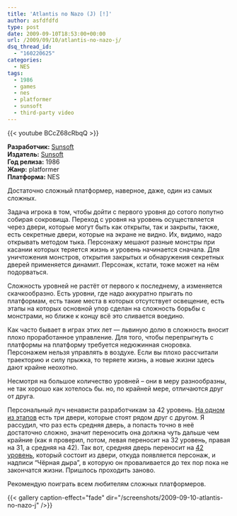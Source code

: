```yaml
---
title: 'Atlantis no Nazo (J) [!]'
author: asfdfdfd
type: post
date: 2009-09-10T18:53:00+00:00
url: /2009/09/10/atlantis-no-nazo-j/
dsq_thread_id:
  - "160220625"
categories:
  - NES
tags:
  - 1986
  - games
  - nes
  - platformer
  - sunsoft
  - third-party video
---
```

{{< youtube BCcZ68cRbqQ >}}

**Разработчик:** [Sunsoft][1]  
**Издатель:** [Sunsoft][1]  
**Год релиза:** 1986  
**Жанр:** platformer  
**Платформа:** NES

Достаточно сложный платформер, наверное, даже, один из самых сложных. 

<!--more-->

Задача игрока в том, чтобы дойти с первого уровня до сотого попутно собирая сокровища. Переход с уровня на уровень осуществляется через двери, которые могут быть как открыты, так и закрыты, также, есть секретные двери, которые на экране не видно. Их, видимо, надо открывать методом тыка. Персонажу мешают разные монстры при касании которых теряется жизнь и уровень начинается сначала. Для уничтожения монстров, открытия закрытых и обнаружения секретных дверей применяется динамит. Персонаж, кстати, тоже может на нём подорваться.

Сложность уровней не растёт от первого к последнему, а изменяется скачкообразно. Есть уровни, где надо аккуратно прыгать по платформам, есть такие места в которых отсутствует освещение, есть этапы на которых основной упор сделан на сложность борьбы с монстрами, но ближе к концу всё это сливается воедино.

Как часто бывает в играх этих лет — львиную долю в сложность вносит плохо проработанное управление. Для того, чтобы перепрыгнуть с платформы на платформу требуется недюжинная сноровка. Персонажем нельзя управлять в воздухе. Если вы плохо рассчитали траекторию и силу прыжка, то теряете жизнь, а новые жизни здесь дают крайне неохотно.

Несмотря на большое количество уровней – они в меру разнообразны, не так хорошо как хотелось бы. но, по крайней мере, отличаются друг от друга.

Персональный луч ненависти разработчикам за 42 уровень. [На одном из этапов](/screenshots/2009-09-10-atlantis-no-nazo-j/AtlantisnoNazoJ_054.png) есть три двери, которые стоят рядом друг с другом. Я рассудил, что раз есть средняя дверь, а попасть точно в неё достаточно сложно, значит переносить она должна чуть дальше чем крайние (как я проверил, потом, левая переносит на 32 уровень, правая на 31, а средняя на 42). Так вот, средняя дверь переносит на [42 уровень](/screenshots/2009-09-10-atlantis-no-nazo-j/AtlantisnoNazoJ_056.png), который состоит из двери, откуда появляется персонаж, и надписи “Чёрная дыра”, в которую он проваливается до тех пор пока не закончатся жизни. Пришлось проходить заново.

Рекомендую поиграть всем любителям сложных платформеров.

{{< gallery caption-effect="fade" dir="/screenshots/2009-09-10-atlantis-no-nazo-j" />}}

 [1]: http://en.wikipedia.org/wiki/Sunsoft_(company)